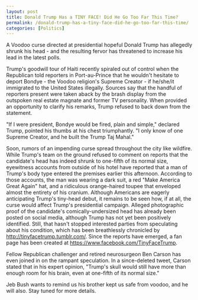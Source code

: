 ```yaml
---
layout: post
title: Donald Trump Has a TINY FACE! Did He Go Too Far This Time?
permalink: /donald-trump-has-a-tiny-face-did-he-go-too-far-this-time/
categories: [Politics]
---
```

A Voodoo curse directed at presidential hopeful Donald Trump has allegedly shrunk his head - and the resulting fervor has threatened to increase his lead in the latest polls.

Trump's goodwill tour of Haiti recently spiraled out of control when the Republican told reporters in Port-au-Prince that he wouldn't hesitate to deport Bondye - the Voodoo religion's Supreme Creator - if he/she/it immigrated to the United States illegally. Sources say that the handful of reporters present were taken aback by the brash display from the outspoken real estate magnate and former TV personality. When provided an opportunity to clarify his remarks, Trump refused to back down from the statement.

"If I were president, Bondye would be fired, plain and simple," declared Trump, pointed his thumbs at his chest triumphantly. "I only know of one Supreme Creator, and he built the Trump Taj Mahal."

Soon, rumors of an impending curse spread throughout the city like wildfire. While Trump's team on the ground refused to comment on reports that the candidate's head has indeed shrunk to one-fifth of its normal size, eyewitness accounts from outside of his hotel have reported that a man of Trump's body type entered the premises earlier this afternoon. According to those accounts, the man was wearing a dark suit, a red "Make America Great Again" hat, and a ridiculous orange-haired toupee that enveloped almost the entirety of his cranium.
Although Americans are eagerly anticipating Trump's tiny-head debut, it remains to be seen how, if at all, the curse would affect Trump's presidential campaign. Alleged photographic proof of the candidate's comically-undersized head has already been posted on social media, although Trump has not yet been positively identified. Still, that hasn't stopped interested parties from speculating about his condition, which has been breathlessly chronicled by <a href="http://tinyfacetrump.tumblr.com/" target="_blank">http://tinyfacetrump.tumblr.com/</a>. Since the reports have emerged, a fan page has been created at <a href="https://www.facebook.com/TinyFaceTrump" target="_blank">https://www.facebook.com/TinyFaceTrump</a>.

Fellow Republican challenger and retired neurosurgeon Ben Carson has even joined in on the rampant speculation. In a since-deleted tweet, Carson stated that in his expert opinion, "Trump's skull would still have more than enough room for his brain, even at one-fifth of its normal size."


Jeb Bush wants to remind us his brother kept us safe from voodoo, and he will also.
Stay tuned for more details.
